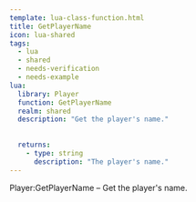 ```yaml
---
template: lua-class-function.html
title: GetPlayerName
icon: lua-shared
tags:
  - lua
  - shared
  - needs-verification
  - needs-example
lua:
  library: Player
  function: GetPlayerName
  realm: shared
  description: "Get the player's name."
  
  
  returns:
    - type: string
      description: "The player's name."
---
```


<div class="lua__search__keywords">
Player:GetPlayerName &#x2013; Get the player's name.
</div>
